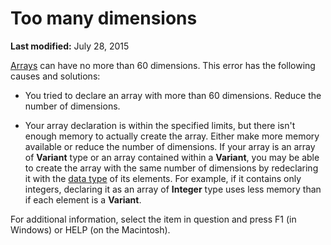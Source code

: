 
# Too many dimensions

 **Last modified:** July 28, 2015

 [Arrays](b8bdf64f-5920-1ae9-16d0-b26d09524a30.md) can have no more than 60 dimensions. This error has the following causes and solutions:




- You tried to declare an array with more than 60 dimensions. Reduce the number of dimensions.
    
- Your array declaration is within the specified limits, but there isn't enough memory to actually create the array. Either make more memory available or reduce the number of dimensions. If your array is an array of  **Variant** type or an array contained within a **Variant**, you may be able to create the array with the same number of dimensions by redeclaring it with the  [data type](b8bdf64f-5920-1ae9-16d0-b26d09524a30.md) of its elements. For example, if it contains only integers, declaring it as an array of **Integer** type uses less memory than if each element is a **Variant**.
    

For additional information, select the item in question and press F1 (in Windows) or HELP (on the Macintosh).
